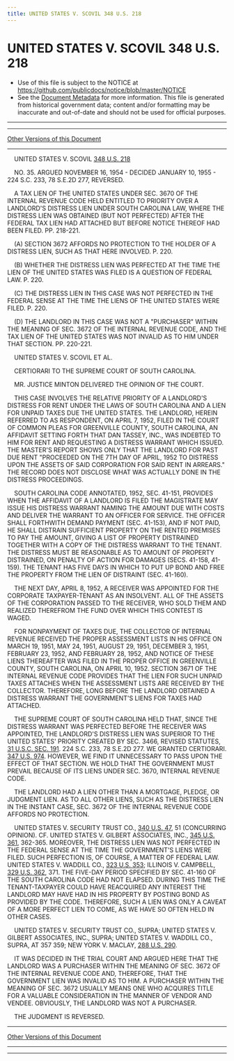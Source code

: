 ```yaml
---
title: UNITED STATES V. SCOVIL 348 U.S. 218
---
```


# UNITED STATES V. SCOVIL 348 U.S. 218

* Use of this file is subject to the NOTICE at https://github.com/publicdocs/notice/blob/master/NOTICE
* See the [Document Metadata](../../../index.md) for more information.
  This file is generated from historical government data; content and/or formatting may be inaccurate and out-of-date and should not be used for official purposes.

----------
----------

[Other Versions of this Document](https://publicdocs.github.io/go/links?ns=uslm-x&ref=%2Fus%2Fcourts%2Fscotus%2FusReporter%2F348%2F218)

----------

    UNITED STATES V. SCOVIL [348 U.S. 218][/us/courts/scotus/usReporter/348/218]

    NO. 35.  ARGUED NOVEMBER 16, 1954 - DECIDED JANUARY 10, 1955 - 224 S.C. 233, 78 S.E.2D 277, REVERSED.

    A TAX LIEN OF THE UNITED STATES UNDER SEC. 3670 OF THE INTERNAL REVENUE CODE HELD ENTITLED TO PRIORITY OVER A LANDLORD'S DISTRESS LIEN UNDER SOUTH CAROLINA LAW, WHERE THE DISTRESS LIEN WAS OBTAINED (BUT NOT PERFECTED) AFTER THE FEDERAL TAX LIEN HAD ATTACHED BUT BEFORE NOTICE THEREOF HAD BEEN FILED.  PP. 218-221.

    (A)  SECTION 3672 AFFORDS NO PROTECTION TO THE HOLDER OF A DISTRESS LIEN, SUCH AS THAT HERE INVOLVED.  P. 220.

    (B)  WHETHER THE DISTRESS LIEN WAS PERFECTED AT THE TIME THE LIEN OF THE UNITED STATES WAS FILED IS A QUESTION OF FEDERAL LAW.  P. 220.

    (C)  THE DISTRESS LIEN IN THIS CASE WAS NOT PERFECTED IN THE FEDERAL SENSE AT THE TIME THE LIENS OF THE UNITED STATES WERE FILED.  P. 220.

    (D)  THE LANDLORD IN THIS CASE WAS NOT A "PURCHASER" WITHIN THE MEANING OF SEC. 3672 OF THE INTERNAL REVENUE CODE, AND THE TAX LIEN OF THE UNITED STATES WAS NOT INVALID AS TO HIM UNDER THAT SECTION.  PP. 220-221.

    UNITED STATES V. SCOVIL ET AL.

    CERTIORARI TO THE SUPREME COURT OF SOUTH CAROLINA.

    MR. JUSTICE MINTON DELIVERED THE OPINION OF THE COURT.

    THIS CASE INVOLVES THE RELATIVE PRIORITY OF A LANDLORD'S DISTRESS FOR RENT UNDER THE LAWS OF SOUTH CAROLINA AND A LIEN FOR UNPAID TAXES DUE THE UNITED STATES.  THE LANDLORD, HEREIN REFERRED TO AS RESPONDENT, ON APRIL 7, 1952, FILED IN THE COURT OF COMMON PLEAS FOR GREENVILLE COUNTY, SOUTH CAROLINA, AN AFFIDAVIT SETTING FORTH THAT DAN TASSEY, INC., WAS INDEBTED TO HIM FOR RENT AND REQUESTING A DISTRESS WARRANT WHICH ISSUED.  THE MASTER'S REPORT SHOWS ONLY THAT THE LANDLORD FOR PAST DUE RENT "PROCEEDED ON THE 7TH DAY OF APRIL, 1952 TO DISTRESS UPON THE ASSETS OF SAID CORPORATION FOR SAID RENT IN ARREARS."  THE RECORD DOES NOT DISCLOSE WHAT WAS ACTUALLY DONE IN THE DISTRESS PROCEEDINGS.

    SOUTH CAROLINA CODE ANNOTATED, 1952, SEC. 41-151, PROVIDES WHEN THE AFFIDAVIT OF A LANDLORD IS FILED THE MAGISTRATE MAY ISSUE HIS DISTRESS WARRANT NAMING THE AMOUNT DUE WITH COSTS AND DELIVER THE WARRANT TO AN OFFICER FOR SERVICE.  THE OFFICER SHALL FORTHWITH DEMAND PAYMENT (SEC. 41-153), AND IF NOT PAID, HE SHALL DISTRAIN SUFFICIENT PROPERTY ON THE RENTED PREMISES TO PAY THE AMOUNT, GIVING A LIST OF PROPERTY DISTRAINED TOGETHER WITH A COPY OF THE DISTRESS WARRANT TO THE TENANT.  THE DISTRESS MUST BE REASONABLE AS TO AMOUNT OF PROPERTY DISTRAINED, ON PENALTY OF ACTION FOR DAMAGES (SECS. 41-158, 41-159).  THE TENANT HAS FIVE DAYS IN WHICH TO PUT UP BOND AND FREE THE PROPERTY FROM THE LIEN OF DISTRAINT (SEC. 41-160).

    THE NEXT DAY, APRIL 8, 1952, A RECEIVER WAS APPOINTED FOR THE CORPORATE TAXPAYER-TENANT AS AN INSOLVENT.  ALL OF THE ASSETS OF THE CORPORATION PASSED TO THE RECEIVER, WHO SOLD THEM AND REALIZED THEREFROM THE FUND OVER WHICH THIS CONTEST IS WAGED.

    FOR NONPAYMENT OF TAXES DUE, THE COLLECTOR OF INTERNAL REVENUE RECEIVED THE PROPER ASSESSMENT LISTS IN HIS OFFICE ON MARCH 19, 1951, MAY 24, 1951, AUGUST 29, 1951, DECEMBER 3, 1951, FEBRUARY 23, 1952, AND FEBRUARY 28, 1952, AND NOTICE OF THESE LIENS THEREAFTER WAS FILED IN THE PROPER OFFICE IN GREENVILLE COUNTY, SOUTH CAROLINA, ON APRIL 10, 1952.  SECTION 3671 OF THE INTERNAL REVENUE CODE PROVIDES THAT THE LIEN FOR SUCH UNPAID TAXES ATTACHES WHEN THE ASSESSMENT LISTS ARE RECEIVED BY THE COLLECTOR.  THEREFORE, LONG BEFORE THE LANDLORD OBTAINED A DISTRESS WARRANT THE GOVERNMENT'S LIENS FOR TAXES HAD ATTACHED.

    THE SUPREME COURT OF SOUTH CAROLINA HELD THAT, SINCE THE DISTRESS WARRANT WAS PERFECTED BEFORE THE RECEIVER WAS APPOINTED, THE LANDLORD'S DISTRESS LIEN WAS SUPERIOR TO THE UNITED STATES' PRIORITY CREATED BY SEC. 3466, REVISED STATUTES, [31 U.S.C. SEC. 191][/us/usc/t31/s191].  224 S.C. 233, 78 S.E.2D 277.  WE GRANTED CERTIORARI.  [347 U.S. 974][/us/courts/scotus/usReporter/347/974].  HOWEVER, WE FIND IT UNNECESSARY TO PASS UPON THE EFFECT OF THAT SECTION.  WE HOLD THAT THE GOVERNMENT MUST PREVAIL BECAUSE OF ITS LIENS UNDER SEC. 3670, INTERNAL REVENUE CODE.

    THE LANDLORD HAD A LIEN OTHER THAN A MORTGAGE, PLEDGE, OR JUDGMENT LIEN.  AS TO ALL OTHER LIENS, SUCH AS THE DISTRESS LIEN IN THE INSTANT CASE, SEC. 3672 OF THE INTERNAL REVENUE CODE AFFORDS NO PROTECTION.

    UNITED STATES V. SECURITY TRUST CO., [340 U.S. 47][/us/courts/scotus/usReporter/340/47], 51 (CONCURRING OPINION).  CF. UNITED STATES V. GILBERT ASSOCIATES, INC., [345 U.S. 361][/us/courts/scotus/usReporter/345/361], 362-365.  MOREOVER, THE DISTRESS LIEN WAS NOT PERFECTED IN THE FEDERAL SENSE AT THE TIME THE GOVERNMENT'S LIENS WERE FILED.  SUCH PERFECTION IS, OF COURSE, A MATTER OF FEDERAL LAW.  UNITED STATES V. WADDILL CO., [323 U.S. 353][/us/courts/scotus/usReporter/323/353]; ILLINOIS V. CAMPBELL, [329 U.S. 362][/us/courts/scotus/usReporter/329/362], 371.  THE FIVE-DAY PERIOD SPECIFIED BY SEC. 41-160 OF THE SOUTH CAROLINA CODE HAD NOT ELAPSED.  DURING THIS TIME THE TENANT-TAXPAYER COULD HAVE REACQUIRED ANY INTEREST THE LANDLORD MAY HAVE HAD IN HIS PROPERTY BY POSTING BOND AS PROVIDED BY THE CODE.  THEREFORE, SUCH A LIEN WAS ONLY A CAVEAT OF A MORE PERFECT LIEN TO COME, AS WE HAVE SO OFTEN HELD IN OTHER CASES.

    UNITED STATES V. SECURITY TRUST CO., SUPRA; UNITED STATES V. GILBERT ASSOCIATES, INC., SUPRA; UNITED STATES V. WADDILL CO., SUPRA, AT 357 359; NEW YORK V. MACLAY, [288 U.S. 290][/us/courts/scotus/usReporter/288/290].

    IT WAS DECIDED IN THE TRIAL COURT AND ARGUED HERE THAT THE LANDLORD WAS A PURCHASER WITHIN THE MEANING OF SEC. 3672 OF THE INTERNAL REVENUE CODE AND, THEREFORE, THAT THE GOVERNMENT LIEN WAS INVALID AS TO HIM.  A PURCHASER WITHIN THE MEANING OF SEC. 3672 USUALLY MEANS ONE WHO ACQUIRES TITLE FOR A VALUABLE CONSIDERATION IN THE MANNER OF VENDOR AND VENDEE.  OBVIOUSLY, THE LANDLORD WAS NOT A PURCHASER.

    THE JUDGMENT IS REVERSED.

----------

[Other Versions of this Document](https://publicdocs.github.io/go/links?ns=uslm-x&ref=%2Fus%2Fcourts%2Fscotus%2FusReporter%2F348%2F218)

----------
----------

[/us/courts/scotus/usReporter/348/218]: https://publicdocs.github.io/go/links?ns=uslm-x&ref=%2Fus%2Fcourts%2Fscotus%2FusReporter%2F348%2F218
[/us/usc/t31/s191]: https://publicdocs.github.io/go/links?ns=uslm&ref=%2Fus%2Fusc%2Ft31%2Fs191
[/us/courts/scotus/usReporter/347/974]: https://publicdocs.github.io/go/links?ns=uslm-x&ref=%2Fus%2Fcourts%2Fscotus%2FusReporter%2F347%2F974
[/us/courts/scotus/usReporter/340/47]: https://publicdocs.github.io/go/links?ns=uslm-x&ref=%2Fus%2Fcourts%2Fscotus%2FusReporter%2F340%2F47
[/us/courts/scotus/usReporter/345/361]: https://publicdocs.github.io/go/links?ns=uslm-x&ref=%2Fus%2Fcourts%2Fscotus%2FusReporter%2F345%2F361
[/us/courts/scotus/usReporter/323/353]: https://publicdocs.github.io/go/links?ns=uslm-x&ref=%2Fus%2Fcourts%2Fscotus%2FusReporter%2F323%2F353
[/us/courts/scotus/usReporter/329/362]: https://publicdocs.github.io/go/links?ns=uslm-x&ref=%2Fus%2Fcourts%2Fscotus%2FusReporter%2F329%2F362
[/us/courts/scotus/usReporter/288/290]: https://publicdocs.github.io/go/links?ns=uslm-x&ref=%2Fus%2Fcourts%2Fscotus%2FusReporter%2F288%2F290


